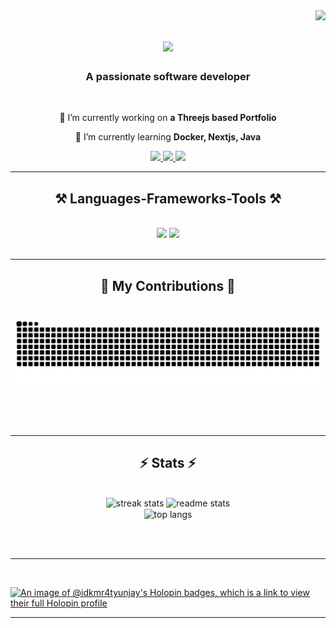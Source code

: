 <img align="right" src="https://visitor-badge.laobi.icu/badge?page_id=idk-mr4tyunjay.idk-mr4tyunjay" />

<h1 align="center">
    <img src="https://readme-typing-svg.herokuapp.com/?font=Righteous&size=35&center=true&vCenter=true&width=500&height=70&duration=4000&lines=Hi+There!+👋;+I'm+Mruthunjay!;" />
</h1>

<h3 align="center">A passionate software developer</h3>

<br/>

<div align="center">
 
 🔭 I’m currently working on **a Threejs based Portfolio**
 
 🌱 I’m currently learning **Docker, Nextjs, Java**


 </div>
 
<div align="center"> 
  <a href="mailto:mruthunjaysingh12@gmail.com">
    <img src="https://img.shields.io/badge/Gmail-333333?style=for-the-badge&logo=gmail&logoColor=red" />
  </a>
  <a href="https://www.linkedin.com/in/mruthunjayp/" target="_blank">
    <img src="https://img.shields.io/badge/LinkedIn-0077B5?style=for-the-badge&logo=linkedin&logoColor=white" target="_blank" />
  </a>
  <a href="https://github.com/idk-mr4tyunjay?tab=repositories&type=source" target="_blank">
     <img src="https://img.shields.io/badge/Portfolio-FF5722?style=for-the-badge&logo=todoist&logoColor=white" target="_blank" />
  </a>
</div>

 <hr/>
 
<h2 align="center">⚒️ Languages-Frameworks-Tools ⚒️</h2>
<br/>
<div align="center">
    <img src="https://skillicons.dev/icons?i=html,css,tailwind,git,github,githubactions,figma,docker,blender,postman,webpack,neovim" />
    <img src="https://skillicons.dev/icons?i=javascript,typescript,mongodb,express,react,nodejs,nextjs,threejs,python,java,linux" /><br>
</div>

<br/>
<hr/>

<div align="center">
  <h2>🐍 My Contributions 🐍</h2>
  <br>
  <img alt="snake eating my contributions" src="https://raw.githubusercontent.com/idk-mr4tyunjay/idk-mr4tyunjay/output/github-contribution-grid-snake.svg" />
  
  <br/><br/><br/>
</div>

<hr/>

<h2 align="center">⚡ Stats ⚡</h2>
<br>
<div align=center>
  <img width=390 src="https://github-readme-streak-stats.herokuapp.com/?user=idk-mr4tyunjay&theme=dark&hide_border=true" alt="streak stats"/>
  <img width=390 src="https://github-readme-stats.vercel.app/api?username=idk-mr4tyunjay&theme=dark&show_icons=true&hide_border=true&count_private=true" alt="readme stats" />
  <br/>
  <img width=390 align="center" src="https://github-readme-stats.vercel.app/api/top-langs/?username=idk-mr4tyunjay&theme=dark&show_icons=true&hide_border=true&layout=compact" alt="top langs" />
</div>

<br/><br/>
<hr/>

<br/>

[![An image of @idkmr4tyunjay's Holopin badges, which is a link to view their full Holopin profile](https://holopin.me/idkmr4tyunjay)](https://holopin.io/@idkmr4tyunjay)
<hr/>
